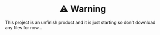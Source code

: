 <h1 align="center">⚠ Warning</h1>

This project is an unfinish product and it is just starting so don't download any files for now...
